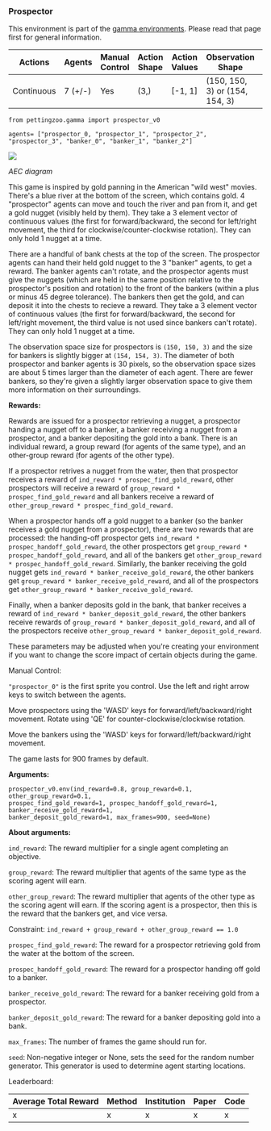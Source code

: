 
### Prospector

This environment is part of the [gamma environments](../gamma.md). Please read that page first for general information.

| Actions    | Agents  | Manual Control | Action Shape    | Action Values       | Observation Shape              | Observation Values        | Num States |
|------------|---------|----------------|-----------------|---------------------|--------------------------------|---------------------------|------------|
| Continuous | 7 (+/-) | Yes            | (3,)            | [-1, 1]             | (150, 150, 3) or (154, 154, 3) | (0, 255)                  | ?          |

`from pettingzoo.gamma import prospector_v0`

`agents= ["prospector_0, "prospector_1", "prospector_2", "prospector_3", "banker_0", "banker_1", "banker_2"]`

![](gamma_prospector.gif)

*AEC diagram*

This game is inspired by gold panning in the American "wild west" movies. There's a blue river at 
the bottom of the screen, which contains gold. 4 "prospector" agents can move and touch the river 
and pan from it, and get a gold nugget (visibly held by them). They take a 3 element vector of 
continuous values (the first for forward/backward, the second for left/right movement, the third 
for clockwise/counter-clockwise rotation). They can only hold 1 nugget at a time.

There are a handful of bank chests at the top of the screen. The prospector agents can hand their 
held gold nugget to the 3 "banker" agents, to get a reward. The banker agents can't rotate, 
and the prospector agents must give the nuggets (which are held in the same
position relative to the prospector's position and rotation) to the 
front of the bankers (within a plus or minus 45 degree tolerance). 
The bankers then get the gold, and can deposit it into the chests to recieve a reward. 
They take a 3 element vector of continuous values 
(the first for forward/backward, the second for left/right movement, the
third value is not used since bankers can't rotate). They can only hold 1 
nugget at a time. 

The observation space size for prospectors
is `(150, 150, 3)` and the size for
bankers is slightly bigger at
`(154, 154, 3)`. The diameter of both
prospector and banker agents is 30 pixels, so
the observation space sizes are about 5 times larger
than the diameter of each agent. There are fewer
bankers, so they're given a slightly
larger observation space to give them more
information on their surroundings.

**Rewards:**

Rewards are issued for a prospector retrieving a nugget, a prospector handing
a nugget off to a banker, a banker receiving a nugget from a prospector, 
and a banker depositing the gold into a bank. There is
an individual reward, a group reward (for agents of the same type), and
an other-group reward (for agents of the other type).

If a prospector retrives a nugget from the water, then 
that prospector receives a reward of
`ind_reward * prospec_find_gold_reward`, other
prospectors will
receive a reward of `group_reward * prospec_find_gold_reward` and
all bankers receive a reward of 
`other_group_reward * prospec_find_gold_reward`. 

When a prospector
hands off a gold nugget to a banker (so the banker receives a gold nugget
from a prospector), there are two rewards that are processed:
the handing-off prospector gets `ind_reward * prospec_handoff_gold_reward`,
the other prospectors get `group_reward * prospec_handoff_gold_reward`, and
all of the bankers get `other_group_reward * prospec_handoff_gold_reward`.
Similarly, the banker receiving the gold nugget gets
`ind_reward * banker_receive_gold_reward`, the other bankers
get `group_reward * banker_receive_gold_reward`, and
all of the prospectors get 
`other_group_reward * banker_receive_gold_reward`. 

Finally, when a banker deposits gold in the bank, 
that banker receives a reward of
`ind_reward * banker_deposit_gold_reward`, the other bankers
receive rewards of `group_reward * banker_deposit_gold_reward`, and
all of the prospectors receive
`other_group_reward * banker_deposit_gold_reward`.

These parameters may be adjusted when you're creating your
environment if you want to change the score impact
of certain objects during the game.

Manual Control:

`"prospector_0"` is the first sprite you control. Use the left and
right arrow keys to switch between the agents.

Move prospectors using the 'WASD' keys for forward/left/backward/right movement.
Rotate using 'QE' for counter-clockwise/clockwise rotation.

Move the bankers using the 'WASD' keys for forward/left/backward/right movement.

The game lasts for 900 frames by default.

**Arguments:**

```
prospector_v0.env(ind_reward=0.8, group_reward=0.1, other_group_reward=0.1, 
prospec_find_gold_reward=1, prospec_handoff_gold_reward=1, banker_receive_gold_reward=1,
banker_deposit_gold_reward=1, max_frames=900, seed=None)
```

**About arguments:**

`ind_reward`: The reward multiplier for a single agent completing an objective.

`group_reward`: The reward multiplier that agents of the same type
as the scoring agent will earn.

`other_group_reward`: The reward multiplier that agents of the other type
as the scoring agent will earn. If the scoring agent is a prospector,
then this is the reward that the bankers get, and vice versa.

Constraint: `ind_reward + group_reward + other_group_reward == 1.0`

`prospec_find_gold_reward`: The reward for a prospector
retrieving gold from the water at the bottom of the screen.

`prospec_handoff_gold_reward`: The reward for a prospector
handing off gold to a banker.

`banker_receive_gold_reward`: The reward for a banker receiving
gold from a prospector.

`banker_deposit_gold_reward`: The reward for a banker depositing
gold into a bank.

`max_frames`: The number of frames the game should run for.

`seed`: Non-negative integer or None, sets the seed for the random
number generator. This generator is used to determine
agent starting locations.

Leaderboard:

| Average Total Reward | Method | Institution | Paper | Code |
|----------------------|--------|-------------|-------|------|
| x                    | x      | x           | x     | x    |
